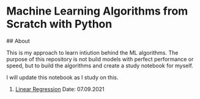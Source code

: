 # Machine Learning Algorithms from Scratch with Python 

## About

This is my approach to learn intiution behind the ML algorithms. The purpose of this repository is not build models with perfect performance or speed, but to build the algorithms and create a study notebook for myself.

I will update this notebook as I study on this. 

1. [Linear Regression](https://github.com/orkunaran/ml_algorithms_from_scratch/blob/main/Linear%20Regression.ipynb) Date: 07.09.2021

